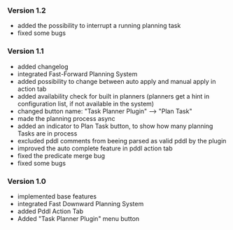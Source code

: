 ### Version 1.2
- added the possibility to interrupt a running planning task
- fixed some bugs
### Version 1.1
- added changelog
- integrated Fast-Forward Planning System
- added possibility to change between auto apply and manual apply in action tab
- added availability check for built in planners (planners get a hint in configuration list, if not available in the system)
- changed button name: "Task Planner Plugin" --> "Plan Task"
- made the planning process async
- added an indicator to Plan Task button, to show how many planning Tasks are in process
- excluded pddl comments from beeing parsed as valid pddl by the plugin
- improved the auto complete feature in pddl action tab
- fixed the predicate merge bug
- fixed some bugs

### Version 1.0
- implemented base features
- integrated Fast Downward Planning System
- added Pddl Action Tab
- Added "Task Planner Plugin" menu button
